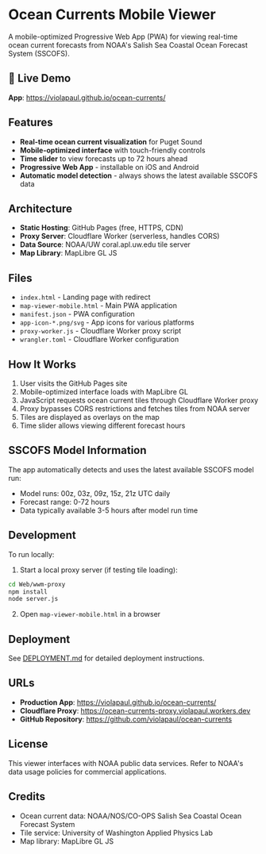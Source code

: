 # Ocean Currents Mobile Viewer

A mobile-optimized Progressive Web App (PWA) for viewing real-time ocean current forecasts from NOAA's Salish Sea Coastal Ocean Forecast System (SSCOFS).

## 🌊 Live Demo

**App**: https://violapaul.github.io/ocean-currents/

## Features

- **Real-time ocean current visualization** for Puget Sound
- **Mobile-optimized interface** with touch-friendly controls
- **Time slider** to view forecasts up to 72 hours ahead
- **Progressive Web App** - installable on iOS and Android
- **Automatic model detection** - always shows the latest available SSCOFS data

## Architecture

- **Static Hosting**: GitHub Pages (free, HTTPS, CDN)
- **Proxy Server**: Cloudflare Worker (serverless, handles CORS)
- **Data Source**: NOAA/UW coral.apl.uw.edu tile server
- **Map Library**: MapLibre GL JS

## Files

- `index.html` - Landing page with redirect
- `map-viewer-mobile.html` - Main PWA application
- `manifest.json` - PWA configuration
- `app-icon-*.png/svg` - App icons for various platforms
- `proxy-worker.js` - Cloudflare Worker proxy script
- `wrangler.toml` - Cloudflare Worker configuration

## How It Works

1. User visits the GitHub Pages site
2. Mobile-optimized interface loads with MapLibre GL
3. JavaScript requests ocean current tiles through Cloudflare Worker proxy
4. Proxy bypasses CORS restrictions and fetches tiles from NOAA server
5. Tiles are displayed as overlays on the map
6. Time slider allows viewing different forecast hours

## SSCOFS Model Information

The app automatically detects and uses the latest available SSCOFS model run:
- Model runs: 00z, 03z, 09z, 15z, 21z UTC daily
- Forecast range: 0-72 hours
- Data typically available 3-5 hours after model run time

## Development

To run locally:

1. Start a local proxy server (if testing tile loading):
```bash
cd Web/wwm-proxy
npm install
node server.js
```

2. Open `map-viewer-mobile.html` in a browser

## Deployment

See [DEPLOYMENT.md](DEPLOYMENT.md) for detailed deployment instructions.

## URLs

- **Production App**: https://violapaul.github.io/ocean-currents/
- **Cloudflare Proxy**: https://ocean-currents-proxy.violapaul.workers.dev
- **GitHub Repository**: https://github.com/violapaul/ocean-currents

## License

This viewer interfaces with NOAA public data services. Refer to NOAA's data usage policies for commercial applications.

## Credits

- Ocean current data: NOAA/NOS/CO-OPS Salish Sea Coastal Ocean Forecast System
- Tile service: University of Washington Applied Physics Lab
- Map library: MapLibre GL JS